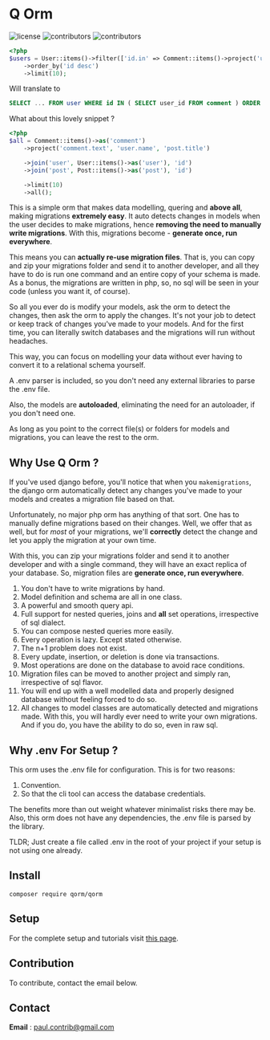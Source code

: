 # **Q Orm**

![license](https://img.shields.io/github/license/phrenotype/qorm)
![contributors](https://img.shields.io/github/contributors/phrenotype/qorm)
![contributors](https://img.shields.io/github/languages/code-size/phrenotype/qorm)

```php
<?php
$users = User::items()->filter(['id.in' => Comment::items()->project('user')])
    ->order_by('id desc')
    ->limit(10);
```
Will translate to  

```sql
SELECT ... FROM user WHERE id IN ( SELECT user_id FROM comment ) ORDER BY id DESC LIMIT 10
```  

What about this lovely snippet ?  

```php
<?php
$all = Comment::items()->as('comment')
    ->project('comment.text', 'user.name', 'post.title')

    ->join('user', User::items()->as('user'), 'id')
    ->join('post', Post::items()->as('post'), 'id')

    ->limit(10)
    ->all();
```  

This is a simple orm that makes data modelling, quering and **above all**, making migrations **extremely easy**. It auto detects changes in models when the user decides to make migrations, hence **removing the need to manually write migrations**. With this, migrations become - **generate once, run everywhere**.

This means you can **actually re-use migration files**. That is, you can copy and zip your migrations folder and send it to another developer, and all they have to do is run one command and an entire copy of your schema is made. As a bonus, the migrations are written in php, so, no sql will be seen in your code (unless you want it, of course).

So all you ever do is modify your models, ask the orm to detect the changes, then ask the orm to apply the changes. It's not your job to detect or keep track of changes you've made to your models. And for the first time, you can literally switch databases and the migrations will run without headaches.

This way, you can focus on modelling your data without ever having to convert it to a relational schema yourself.

A .env parser is included, so you don't need any external libraries to parse the .env file.

Also, the models are **autoloaded**, eliminating the need for an autoloader, if you don't need one.

As long as you point to the correct file(s) or folders for models and migrations, you can leave the rest to the orm.

## Why Use Q Orm ?

If you've used django before, you'll notice that when you `makemigrations`, the django orm automatically detect any changes you've made to your models and creates a migration file based on that.

Unfortunately, no major php orm has anything of that sort. One has to manually define migrations based on their changes. Well, we offer that as well, but for *most* of your migrations, we'll **correctly** detect the change and let you apply the migration at your own time.

With this, you can zip your migrations folder and send it to another developer and with a single command, they will have an exact replica of your database. So, migration files are **generate once, run everywhere**.  

1. You don't have to write migrations by hand.
1. Model definition and schema are all in one class.
1. A powerful and smooth query api.
1. Full support for nested queries, joins and **all** set operations, irrespective of sql dialect.
1. You can compose nested queries more easily.
1. Every operation is lazy. Except stated otherwise.
1. The n+1 problem does not exist.
1. Every update, insertion, or deletion is done via transactions.
1. Most operations are done on the database to avoid race conditions.
1. Migration files can be moved to another project and simply ran, irrespective of sql flavor.
1. You will end up with a well modelled data and properly designed database without feeling forced to do so.
1. All changes to model classes are automatically detected and migrations made. With this, you will hardly ever need to write your own migrations. And if you do, you have the ability to do so, even in raw sql.

## Why .env For Setup ?
This orm uses the .env file for configuration. This is for two reasons:  

1. Convention.
1. So that the cli tool can access the database credentials.

The benefits more than out weight whatever minimalist risks there may be. Also, this orm does not have any dependencies, the .env file is parsed by the library.

TLDR; Just create a file called .env in the root of your project if your setup is not using one already.

## Install

`composer require qorm/qorm`

## Setup
For the complete setup and tutorials visit [this page](docs/setup.md).

## Contribution
To contribute, contact the email below.

## Contact
**Email** : paul.contrib@gmail.com  

